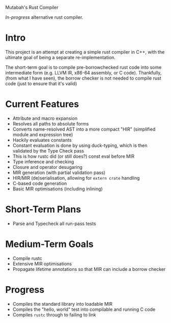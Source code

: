 Mutabah's Rust Compiler

_In-progress_ alternative rust compiler.

Intro
===
This project is an attempt at creating a simple rust compiler in C++, with the ultimate goal of being a separate re-implementation.

The short-term goal is to compile pre-borrowchecked rust code into some intermediate form (e.g. LLVM IR, x86-64 assembly, or C code). Thankfully, (from what I have seen), the borrow checker is not needed to compile rust code (just to ensure that it's valid)

Current Features
===
- Attribute and macro expansion
- Resolves all paths to absolute forms
- Converts name-resolved AST into a more compact "HIR" (simplified module and expression tree)
- Hackily evaluates constants
 - Constant evaluation is done by using duck-typing, which is then validated by the Type Check pass
 - This is how rustc did (or still does?) const eval before MIR
- Type inference and checking
- Closure and operator desugaring
- MIR generation (with partial validation pass)
- HIR/MIR (de)serialisation, allowing for `extern crate` handling
- C-based code generation
- Basic MIR optimisations (including inlining)

Short-Term Plans
===
- Parse and Typecheck all run-pass tests

Medium-Term Goals
===
- Compile rustc
- Extensive MIR optimisations
- Propagate lifetime annotations so that MIR can include a borrow checker


Progress
===
- Compiles the standard library into loadable MIR
- Compiles the "hello, world" test into compilable and running C code
- Compiles `rustc` through to failing to link

